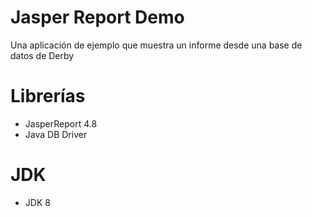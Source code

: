 # Jasper Report Demo

Una aplicación de ejemplo que muestra un informe desde una base de datos de Derby

# Librerías

 - JasperReport 4.8
 - Java DB Driver
 
 # JDK
 
 - JDK 8

